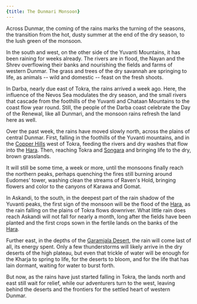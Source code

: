 ```yaml
---
{title: The Dunmari Monsoon}
---
```

Across Dunmar, the coming of the rains marks the turning of the seasons, the transition from the hot, dusty summer at the end of the dry season, to the lush green of the monsoon.

In the south and west, on the other side of the Yuvanti Mountains, it has been raining for weeks already. The rivers are in flood, the Nayan and the Shrev overflowing their banks and nourishing the fields and farms of western Dunmar. The grass and trees of the dry savannah are springing to life, as animals -- wild and domestic -- feast on the fresh shoots.

In Darba, nearly due east of Tokra, the rains arrived a week ago. Here, the influence of the Nevos Sea modulates the dry season, and the small rivers that cascade from the foothills of the Yuvanti and Chataan Mountains to the coast flow year round. Still, the people of the Darba coast celebrate the Day of the Renewal, like all Dunmari, and the monsoon rains refresh the land here as well.

Over the past week, the rains have moved slowly north, across the plains of central Dunmar. First, falling in the foothills of the Yuvanti mountains, and in the [Copper Hills](<../../../gazetteer/greater-dunmar/darba-highlands/copper-hills.md>) west of Tokra, feeding the rivers and dry washes that flow into the [Hara](<../../../gazetteer/greater-dunmar/rivers/hara-watershed/hara.md>). Then, reaching Tokra and [Songara](<../../../gazetteer/greater-dunmar/realms/dunmar/central-dunmar/songara.md>) and bringing life to the dry, brown grasslands.

It will still be some time, a week or more, until the monsoons finally reach the northern peaks, perhaps quenching the fires still burning around Eudomes' tower, washing clean the streams of Raven's Hold, bringing flowers and color to the canyons of Karawa and Gomat.

In Askandi, to the south, in the deepest part of the rain shadow of the Yuvanti peaks, the first sign of the monsoon will be the flood of the [Hara](<../../../gazetteer/greater-dunmar/rivers/hara-watershed/hara.md>), as the rain falling on the plains of Tokra flows downriver. What little rain does reach Askandi will not fall for nearly a month, long after the fields have been planted and the first crops sown in the fertile lands on the banks of the [Hara](<../../../gazetteer/greater-dunmar/rivers/hara-watershed/hara.md>).

Further east, in the depths of the [Garamjala Desert](<../../../gazetteer/greater-dunmar/garamjala-plateau/garamjala-desert.md>), the rain will come last of all, its energy spent. Only a few thunderstorms will likely arrive in the dry deserts of the high plateau, but even that trickle of water will be enough for the Kharja to spring to life, for the deserts to bloom, and for the life that has lain dormant, waiting for water to burst forth.

But now, as the rains have just started falling in Tokra, the lands north and east still wait for relief, while our adventurers turn to the west, leaving behind the deserts and the frontiers for the settled heart of western Dunmar.